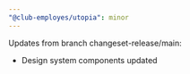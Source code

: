```yaml
---
"@club-employes/utopia": minor
---
```


Updates from branch changeset-release/main:
- Design system components updated
